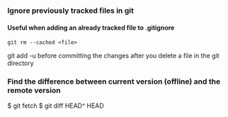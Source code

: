 ### Ignore previously tracked files in git
#### Useful when adding an already tracked file to .gitignore
```console
git rm --cached <file>
```

git add -u before committing the changes after you delete a file in the git directory

### Find the difference between current version (offline) and the remote version
$ git fetch
$ git diff HEAD^ HEAD
